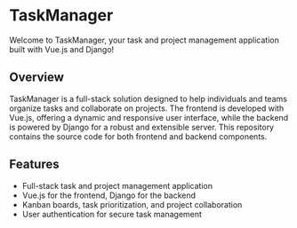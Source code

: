# TaskManager

Welcome to TaskManager, your task and project management application built with Vue.js and Django!

## Overview

TaskManager is a full-stack solution designed to help individuals and teams organize tasks and collaborate on projects. The frontend is developed with Vue.js, offering a dynamic and responsive user interface, while the backend is powered by Django for a robust and extensible server. This repository contains the source code for both frontend and backend components.

## Features

- Full-stack task and project management application
- Vue.js for the frontend, Django for the backend
- Kanban boards, task prioritization, and project collaboration
- User authentication for secure task management
